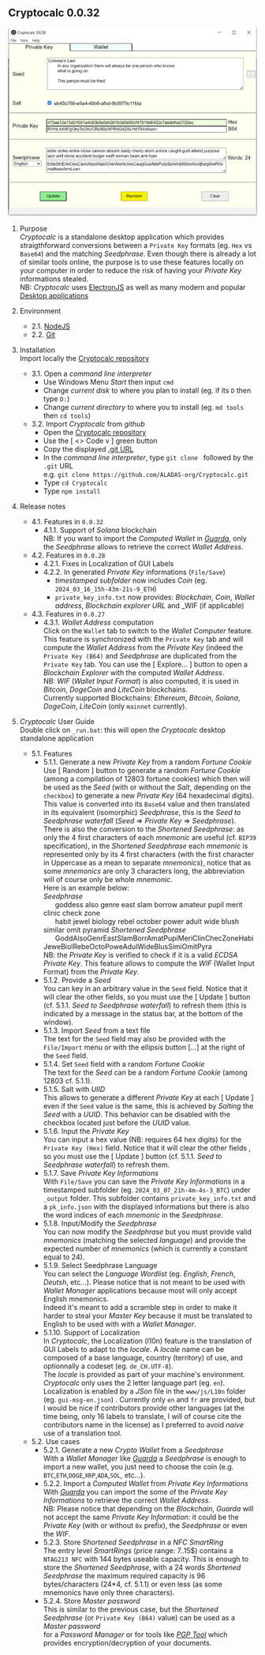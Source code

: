 ## Cryptocalc 0.0.32
![](https://github.com/ALADAS-org/Cryptocalc/blob/master/_doc/Screenshots/0_0_28_PK_Wallet_Animation.gif)
1. Purpose  
   _Cryptocalc_ is a standalone desktop application which provides straigthforward
   conversions between a `Private Key` formats (eg. `Hex` vs `Base64`) and the matching _Seedphrase_. 
   Even though there is already a lot of similar tools online, the purpose is to use these features
   locally on your computer in order to reduce the risk of having your _Private Key_ informations stealed.     
   NB: _Cryptocalc_ uses [ElectronJS](https://www.electronjs.org/) as well as many modern and popular
       [Desktop applications](https://en.wikipedia.org/wiki/List_of_software_using_Electron)
   
2. Environment
    + 2.1. [NodeJS](https://nodejs.org/en/)
	+ 2.2. [Git](https://git-scm.com/)
	
3. Installation  
   Import locally the [Cryptocalc repository](https://github.com/ALADAS-org/Cryptocalc)
    + 3.1. Open a _command line interpreter_
	    * Use Windows Menu _Start_ then input `cmd`
	    * Change _current disk_ to where you plan to install (eg. if its `D` then type `D:`)
	    * Change _current directory_ to where you to install (eg. `md tools` then `cd tools`)
	+ 3.2. Import _Cryptocalc_ from _github_
	    * Open the [Cryptocalc repository](https://github.com/ALADAS-org/Cryptocalc) 
	    * Use the [ <> Code v ] green button
	    * Copy the displayed [.git URL](https://github.com/ALADAS-org/Cryptocalc.git)
	    * In the _command line interpreter_, type `git clone ` followed by the `.git` URL\
	      e.g. `git clone https://github.com/ALADAS-org/Cryptocalc.git`
        * Type `cd Cryptocalc`	
        * Type `npm install`	

4. Release notes
    + 4.1. Features in `0.0.32`
        * 4.1.1. Support of _Solana_ blockchain  
		NB: If you want to import the _Computed Wallet_ in [_Guarda_](https://https://guarda.com/), 
		only the _Seedphrase_ allows to retrieve the correct _Wallet Address_.
    + 4.2. Features in `0.0.28`
		* 4.2.1. Fixes in Localization of GUI Labels  
		* 4.2.2. In generated _Private Key_ informations (`File/Save`)  
            - _timestamped subfolder_ now includes _Coin_ (eg. `2024_03_16_15h-43m-21s-9_ETH`)
            - `private_key_info.txt` now provides: _Blockchain_, _Coin_, _Wallet address_, _Blockchain explorer URL_ and _WIF (if applicable)     		
    + 4.3. Features in `0.0.27`
		* 4.3.1. _Wallet Address_ computation  
		Click on the `Wallet` tab to switch to the _Wallet Computer_ feature. This feature is synchronized with the `Private Key` tab and will compute
        the _Wallet Address_ from the _Private Key_ (indeed the `Private Key (B64)` and _Seedphrase_ are duplicated from the `Private Key` tab.
		You can use the [ Explore... ] button to open a _Blockchain Explorer_ with the computed _Wallet Address_.  
        NB: _WIF_ (_Wallet Input Format_) is also computed, it is used in _Bitcoin_, _DogeCoin_ and _LiteCoin_ blockchains.  
        Currently supported Blockchains: _Ethereum_, _Bitcoin_, _Solana_, _DogeCoin_, _LiteCoin_ (only `mainnet` currently).					
		
5. _Cryptocalc_ User Guide  
    Double click on `_run.bat`: this will open the _Cryptocalc_ desktop standalone application
    + 5.1. Features  
		* 5.1.1. Generate a new _Private Key_ from a random _Fortune Cookie_  
		Use [ Random ] button to generate a random _Fortune Cookie_ (among a compilation of 12803 fortune cookies) which then will be used as the 
		_Seed_ (with or without the _Salt_, depending on the `checkbox`) to generate a new _Private Key_ (64 hexadecimal digits).
		This value is converted into its `Base64` value and then translated in its equivalent (isomorphic) _Seedphrase_, 
        this is the _Seed to Seedphrase waterfall_ (_Seed_  => _Private Key_ => _Seedphrase_).
  		There is also the conversion to the _Shortened Seedphrase_: as only the 4 first characters of each _mnemonic_ are useful 
		(cf. `BIP39` specification), in the _Shortened Seedphrase_ each _mnemonic_ is represented only by its 4 first characters
		(with the first character in Uppercase as a mean to separate _mnemonics_), notice that as some _mnemonics_ are only 3 characters long,
		the abbreviation will of course only be whole _mnemonic_.  
		Here is an example below:  
        _Seedphrase_  
		&nbsp;&nbsp;&nbsp;&nbsp;&nbsp;&nbsp;goddess also genre east slam borrow amateur pupil merit clinic check zone \
		&nbsp;&nbsp;&nbsp;&nbsp;&nbsp;&nbsp;habit jewel biology rebel october power adult wide blush similar omit pyramid
        _Shortened Seedphrase_  
		&nbsp;&nbsp;&nbsp;&nbsp;&nbsp;&nbsp;GoddAlsoGenrEastSlamBorrAmatPupiMeriClinChecZoneHabiJeweBiolRebeOctoPoweAdulWideBlusSimiOmitPyra  
        NB: the _Private Key_ is verified to check if it is a valid _ECDSA Private Key_. This feature allows to compute 
		the _WIF_ (Wallet Input Format) from the _Private Key_.  		
        * 5.1.2. Provide a _Seed_  
		You can key in an arbitrary value in the `Seed` field. Notice that it will clear the other fields, so you must use 
		the [ Update ] button (cf. 5.1.1. _Seed to Seedphrase waterfall_) to refresh them (this is indicated by 
		a message in the status bar, at the bottom of the window).		
		* 5.1.3. Import _Seed_ from a text file  
		The text for the `Seed` field may also be provided with the `File/Import` menu or with the ellipsis button [...] at the right of the `Seed` field. 
		* 5.1.4. Set `Seed` field with a random _Fortune Cookie_  
		The text for the _Seed_ can be a random _Fortune Cookie_ (among 12803 cf. 5.1.1). 
		* 5.1.5. Salt with _UIID_  
		This allows to generate a different _Private Key_ at each [ Update ] even if the `Seed` value is the same, this is achieved by _Salting_
		the _Seed_ with a _UUID_. This behavior can be disabled with the checkbox located just before the _UUID_ value.
		* 5.1.6. Input the _Private Key_    
		You can input a hex value (NB: requires 64 hex digits) for the `Private Key (Hex)` field. Notice that it will clear the other fields
		, so you must use the [ Update ] button (cf. 5.1.1. _Seed to Seedphrase waterfall_) to refresh them.		  		
		* 5.1.7. Save _Private Key Informations_    
		With `File/Save` you can save the _Private Key Informations_ in a timestamped subfolder (eg. `2024_03_07_21h-4m-4s-3_BTC`)
		under `_output` folder. This subfolder contains `private_key_info.txt` and a `pk_info.json` with the displayed informations 
		but there is also the word indices of each _mnemonic_ in the _Seedphrase_. 
		* 5.1.8. Input/Modify the _Seedphrase_    
		You can now modify the _Seedphrase_ but you must provide valid _mnemonics_ (matching the selected _language_) and 
		provide the expected number of _mnemonics_ (which is currently a constant equal to 24). 
		* 5.1.9. Select Seedphrase Language    
		You can select the _Language Wordlist_ (eg. _English_, _French_, _Deutsh_, etc...). Please notice
        that is not meant to be used with _Wallet Manager_ applications because most will only accept English mnemonics.  
        Indeed it's meant to add a scramble step in order to make it harder to steal your _Master Key_ because
        it must be translated to English to be used with with a _Wallet Manager_.
        * 5.1.10. Support of Localization    
        In _Cryptocalc_, the Localization (l10n) feature is the translation of GUI Labels to adapt to the _locale_.
        A _locale_ name can be composed of a base language, country (territory) of use, and optionnally a codeset (eg. `de_CH.UTF-8`).		
		The _locale_ is provided as part of your machine's environment. _Cryptocalc_ only uses the 2 letter language part (eg. `en`). 
		Localization is enabled by a _JSon_ file in the `www/js/L10n` folder (eg. `gui-msg-en.json`) . 
		Currently only `en` and `fr` are provided, but I would be nice if contributors provide other languages 
		(at the time being, only 16 labels to translate, I will of course cite the contributors name in the license) 
		as I preferred to avoid _naive_ use of a translation tool.  		
    + 5.2. Use cases
        * 5.2.1. Generate a new _Crypto Wallet_ from a _Seedphrase_  
	    With a _Wallet Manager_ like [_Guarda_](https://https://guarda.com/) a _Seedphrase_
        is enough to import a new wallet, you just need to choose the coin (e.g. `BTC`,`ETH`,`DOGE`,`XRP`,`ADA`,`SOL`, etc...). 
		* 5.2.2. Import a _Computed Wallet_ from _Private Key Informations_  
	    With [_Guarda_](https://https://guarda.com/) you can import the some of the _Private Key Informations_ to
        retrieve the correct _Wallet Address_.  
		NB: Please notice that depending on the _Blockchain_, _Guarda_ will not accept
        the same _Private Key Information_: it could be the _Private Key_ (with or without `0x` prefix), the _Seedphrase_ or even the _WIF_.		
        * 5.2.3. Store _Shortened Seedphrase_ in a _NFC SmartRing_  
        The entry level _SmartRings_ (price range: 7..15$) contains a `NTAG213 NFC` with 144 bytes useable capacity.
	    This is enough to store the _Shortened Seedphrase_, with a 24 words _Shortened Seedphrase_ 
	    the maximum required capacity is 96 bytes/characters (24*4, cf. 5.1.1) or even less (as some mnemonics have only three characters).   
        * 5.2.4. Store _Master password_  
        This is similar to the previous case, but the _Shortened Seedphrase_ (or `Private Key (B64)` value) can be used as a _Master password_  
        for a _Password Manager_ or for tools like [_PGP Tool_](https://pgptool.github.io) which provides encryption/decryption
	    of your documents.